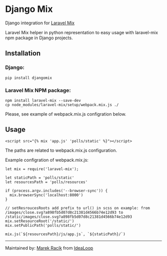 # Django Mix
Django integration for [Laravel Mix](https://github.com/JeffreyWay/laravel-mix)

Laravel Mix helper in python representation to easy usage with laravel-mix npm package in Django projects.

## Installation

### Django:
```
pip install djangomix
```
### Laravel Mix NPM package:
```
npm install laravel-mix --save-dev
cp node_modules/laravel-mix/setup/webpack.mix.js ./
```
Please, see example of webpack.mix.js configration below.

## Usage

```
<script src="{% mix 'app.js' 'polls/static' %}"></script>
```

The paths are related to webpack.mix.js configuration.

Example configration of webpack.mix.js:

```
let mix = require('laravel-mix');

let staticPath = 'polls/static'
let resourcesPath = 'polls/resources'

if (process.argv.includes('--browser-sync')) {
  mix.browserSync('localhost:8000')
}

// setResroucesRoots add prefix to url() in scss on example: from /images/close.svg?a898fb5d07d8c21381d4566b74e12d93 to /static/images/close.svg?a898fb5d07d8c21381d4566b74e12d93
mix.setResourceRoot('/static/')
mix.setPublicPath('polls/static/')

mix.js(`${resourcesPath}/js/app.js`, `${staticPath}/`)
```

---
Maintained by: [Marek Racík](mailto:marek@racik.info) from [IdeaLoop](http://idea-loop.com)
